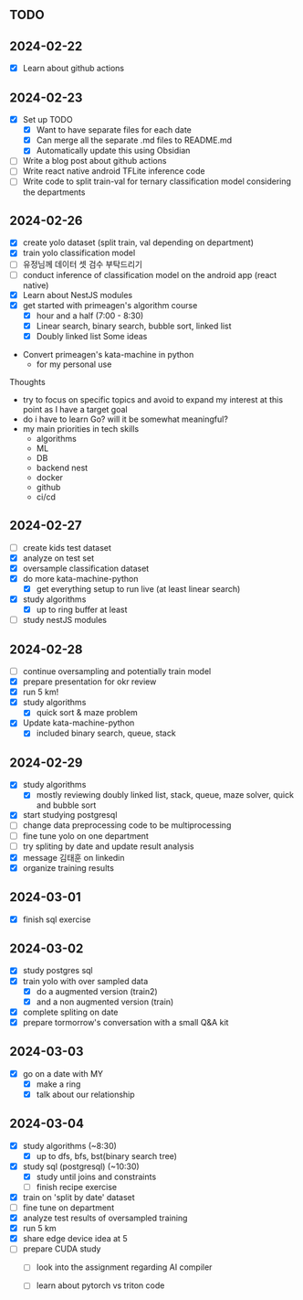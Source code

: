 ## TODO
## 2024-02-22
- [x] Learn about github actions
## 2024-02-23
- [x] Set up TODO
	- [x] Want to have separate files for each date
	- [x] Can merge all the separate .md files to README.md
	- [x] Automatically update this using Obsidian
- [ ] Write a blog post about github actions
- [ ] Write react native android TFLite inference code
- [ ] Write code to split train-val for ternary classification model considering the departments

## 2024-02-26
- [x] create yolo dataset (split train, val depending on department)
- [x] train yolo classification model
- [ ] 유정님께 데이터 셋 검수 부탁드리기
- [ ] conduct inference of classification model on the android app (react native)
- [x] Learn about NestJS modules
- [x] get started with primeagen's algorithm course
	- [x] hour and a half (7:00 - 8:30)
	- [x] Linear search, binary search, bubble sort, linked list
	- [x] Doubly linked list
Some ideas
- Convert primeagen's kata-machine in python
	- for my personal use

Thoughts
- try to focus on specific topics and avoid to expand my interest at this point as I have a target goal
- do i have to learn Go? will it be somewhat meaningful?
- my main priorities in tech skills
	- algorithms
	- ML
	- DB
	- backend nest
	- docker
	- github
	- ci/cd
## 2024-02-27
- [ ] create kids test dataset
- [x] analyze on test set
- [x] oversample classification dataset
- [x] do more kata-machine-python
	- [x] get everything setup to run live (at least linear search)
- [x] study algorithms
	- [x] up to ring buffer at least
- [ ] study nestJS modules
## 2024-02-28
- [ ] continue oversampling and potentially train model
- [x] prepare presentation for okr review
- [x] run 5 km!
- [x] study algorithms
	- [x] quick sort & maze problem
- [x] Update kata-machine-python
	- [x] included binary search, queue, stack
## 2024-02-29
- [x] study algorithms
	- [x] mostly reviewing doubly linked list, stack, queue, maze solver, quick and bubble sort
- [x] start studying postgresql
- [ ] change data preprocessing code to be multiprocessing
- [ ] fine tune yolo on one department
- [ ] try spliting by date and update result analysis
- [x] message 김태훈 on linkedin
- [x] organize training results
## 2024-03-01
- [x] finish sql exercise
## 2024-03-02
 - [x] study postgres sql
 - [x] train yolo with over sampled data
	 - [x] do a augmented version (train2)
	 - [x] and a non augmented version (train)
- [x] complete spliting on date
 - [x] prepare tormorrow's conversation with a small Q&A kit
## 2024-03-03
- [x] go on a date with MY
	- [x] make a ring
	- [x] talk about our relationship
## 2024-03-04
- [x] study algorithms (~8:30)
	- [x] up to dfs, bfs, bst(binary search tree)
- [x] study sql (postgresql) (~10:30)
	- [x] study until joins and constraints
	- [ ] finish recipe exercise
- [x] train on 'split by date' dataset
- [ ] fine tune on department
- [x] analyze test results of oversampled training
- [x] run 5 km
- [x] share edge device idea at 5
- [ ] prepare CUDA study
	- [ ] look into the assignment regarding AI compiler
	- [ ] learn about pytorch vs triton code

